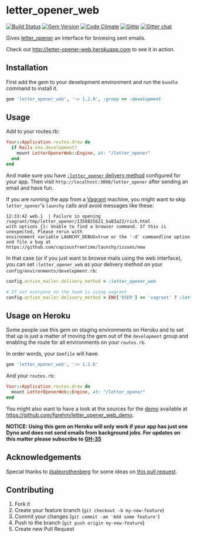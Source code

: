 # letter_opener_web

[![Build Status](https://travis-ci.org/fgrehm/letter_opener_web.png?branch=master)](https://travis-ci.org/fgrehm/letter_opener_web) [![Gem Version](https://badge.fury.io/rb/letter_opener_web.png)](http://badge.fury.io/rb/letter_opener_web) [![Code Climate](https://codeclimate.com/github/fgrehm/letter_opener_web.png)](https://codeclimate.com/github/fgrehm/letter_opener_web) [![Gittip](http://img.shields.io/gittip/fgrehm.svg)](https://www.gittip.com/fgrehm/) [![Gitter chat](https://badges.gitter.im/fgrehm/letter_opener_web.png)](https://gitter.im/fgrehm/letter_opener_web)

Gives [letter_opener](https://github.com/ryanb/letter_opener) an interface for
browsing sent emails.

Check out http://letter-opener-web.herokuapp.com to see it in action.

## Installation

First add the gem to your development environment and run the `bundle` command to install it.

```ruby
gem 'letter_opener_web', '~> 1.2.0', :group => :development
```

## Usage

Add to your routes.rb:

```ruby
Your::Application.routes.draw do
  if Rails.env.development?
    mount LetterOpenerWeb::Engine, at: "/letter_opener"
  end
end
```

And make sure you have [`:letter_opener` delivery method](https://github.com/ryanb/letter_opener#rails-setup)
configured for your app. Then visit `http://localhost:3000/letter_opener` after
sending an email and have fun.

If you are running the app from a [Vagrant](http://vagrantup.com) machine, you
might want to skip `letter_opener`'s `launchy` calls and avoid messages like these:

```terminal
12:33:42 web.1  | Failure in opening /vagrant/tmp/letter_opener/1358825621_ba83a22/rich.html
with options {}: Unable to find a browser command. If this is unexpected, Please rerun with
environment variable LAUNCHY_DEBUG=true or the '-d' commandline option and file a bug at
https://github.com/copiousfreetime/launchy/issues/new
```

In that case (or if you just want to browse mails using the web interface), you
can set `:letter_opener_web` as your delivery method on your
`config/environments/development.rb`:

```ruby
config.action_mailer.delivery_method = :letter_opener_web

# If not everyone on the team is using vagrant
config.action_mailer.delivery_method = ENV['USER'] == 'vagrant' ? :letter_opener_web : :letter_opener
```

## Usage on Heroku

Some people use this gem on staging environments on Heroku and to set that up
is just a matter of moving the gem out of the `development` group and enabling
the route for all environments on your `routes.rb`.

In order words, your `Gemfile` will have:

```ruby
gem 'letter_opener_web', '~> 1.2.0'
```

And your `routes.rb`:

```ruby
Your::Application.routes.draw do
  mount LetterOpenerWeb::Engine, at: "/letter_opener"
end
```

You might also want to have a look at the sources for the [demo](http://letter-opener-web.herokuapp.com)
available at https://github.com/fgrehm/letter_opener_web_demo.

**NOTICE: Using this gem on Heroku will only work if your app has just one Dyno and does not send emails from background jobs. For updates on this matter please subscribe to [GH-35](https://github.com/fgrehm/letter_opener_web/issues/35)**

## Acknowledgements

Special thanks to [@alexrothenberg](https://github.com/alexrothenberg) for some
ideas on [this pull request](https://github.com/ryanb/letter_opener/pull/12).


## Contributing

1. Fork it
2. Create your feature branch (`git checkout -b my-new-feature`)
3. Commit your changes (`git commit -am 'Add some feature'`)
4. Push to the branch (`git push origin my-new-feature`)
5. Create new Pull Request
